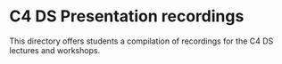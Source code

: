 # C4 DS Presentation recordings

This directory offers students a compilation of recordings for the C4 DS lectures and workshops.
